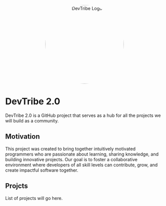 <p align="center">
  <img src="https://github.com/user-attachments/assets/23742e80-e1fd-4a7b-a169-8b9a9d997d4b" alt="DevTribe Logo" style="border-radius:250px;" width="250px" height="250px" >
</p>

# DevTribe 2.0

DevTribe 2.0 is a GitHub project that serves as a hub for all the projects we will build as a community.

## Motivation

This project was created to bring together intuitively motivated programmers who are passionate about learning, sharing knowledge, and building innovative projects. Our goal is to foster a collaborative environment where developers of all skill levels can contribute, grow, and create impactful software together.

## Projcts

List of projects will go here.